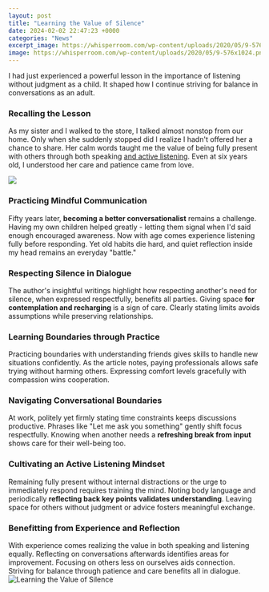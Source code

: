 ```yaml
---
layout: post
title: "Learning the Value of Silence"
date: 2024-02-02 22:47:23 +0000
categories: "News"
excerpt_image: https://whisperroom.com/wp-content/uploads/2020/05/9-576x1024.png
image: https://whisperroom.com/wp-content/uploads/2020/05/9-576x1024.png
---
```


I had just experienced a powerful lesson in the importance of listening without judgment as a child. It shaped how I continue striving for balance in conversations as an adult.
### Recalling the Lesson
As my sister and I walked to the store, I talked almost nonstop from our home. Only when she suddenly stopped did I realize I hadn't offered her a chance to share. Her calm words taught me the value of being fully present with others through both speaking [and active listening](https://yt.io.vn/collection/abston). Even at six years old, I understood her care and patience came from love. 

![](https://quotefancy.com/media/wallpaper/3840x2160/6761674-Monks-of-New-Skete-Quote-Learning-the-value-of-silence-is-learning.jpg)
### Practicing Mindful Communication
Fifty years later, **becoming a better conversationalist** remains a challenge. Having my own children helped greatly - letting them signal when I'd said enough encouraged awareness. Now with age comes experience listening fully before responding. Yet old habits die hard, and quiet reflection inside my head remains an everyday "battle."
### Respecting Silence in Dialogue 
The author's insightful writings highlight how respecting another's need for silence, when expressed respectfully, benefits all parties. Giving space **for contemplation and recharging** is a sign of care. Clearly stating limits avoids assumptions while preserving relationships.
### Learning Boundaries through Practice
Practicing boundaries with understanding friends gives skills to handle new situations confidently. As the article notes, paying professionals allows safe trying without harming others. Expressing comfort levels gracefully with compassion wins cooperation. 
### Navigating Conversational Boundaries
At work, politely yet firmly stating time constraints keeps discussions productive. Phrases like "Let me ask you something" gently shift focus respectfully. Knowing when another needs a **refreshing break from input** shows care for their well-being too.
### Cultivating an Active Listening Mindset  
Remaining fully present without internal distractions or the urge to immediately respond requires training the mind. Noting body language and periodically **reflecting back key points validates understanding**. Leaving space for others without judgment or advice fosters meaningful exchange.
### Benefitting from Experience and Reflection  
With experience comes realizing the value in both speaking and listening equally. Reflecting on conversations afterwards identifies areas for improvement. Focusing on others less on ourselves aids connection. Striving for balance through patience and care benefits all in dialogue.
![Learning the Value of Silence](https://whisperroom.com/wp-content/uploads/2020/05/9-576x1024.png)